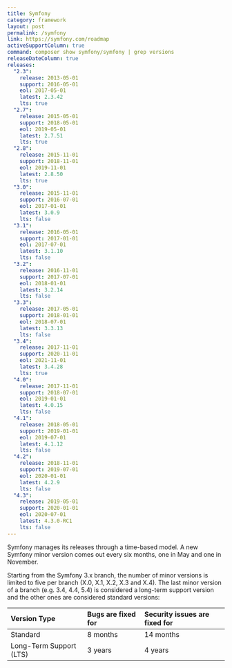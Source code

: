 ```yaml
---
title: Symfony
category: framework
layout: post
permalink: /symfony
link: https://symfony.com/roadmap
activeSupportColumn: true
command: composer show symfony/symfony | grep versions
releaseDateColumn: true
releases:
  "2.3":
    release: 2013-05-01
    support: 2016-05-01
    eol: 2017-05-01
    latest: 2.3.42
    lts: true
  "2.7":
    release: 2015-05-01
    support: 2018-05-01
    eol: 2019-05-01
    latest: 2.7.51
    lts: true
  "2.8":
    release: 2015-11-01
    support: 2018-11-01
    eol: 2019-11-01
    latest: 2.8.50
    lts: true
  "3.0":
    release: 2015-11-01
    support: 2016-07-01
    eol: 2017-01-01
    latest: 3.0.9
    lts: false
  "3.1":
    release: 2016-05-01
    support: 2017-01-01
    eol: 2017-07-01
    latest: 3.1.10
    lts: false
  "3.2":
    release: 2016-11-01
    support: 2017-07-01
    eol: 2018-01-01
    latest: 3.2.14
    lts: false
  "3.3":
    release: 2017-05-01
    support: 2018-01-01
    eol: 2018-07-01
    latest: 3.3.13
    lts: false
  "3.4":
    release: 2017-11-01
    support: 2020-11-01
    eol: 2021-11-01
    latest: 3.4.28
    lts: true
  "4.0":
    release: 2017-11-01
    support: 2018-07-01
    eol: 2019-01-01
    latest: 4.0.15
    lts: false
  "4.1":
    release: 2018-05-01
    support: 2019-01-01
    eol: 2019-07-01
    latest: 4.1.12
    lts: false
  "4.2":
    release: 2018-11-01
    support: 2019-07-01
    eol: 2020-01-01
    latest: 4.2.9
    lts: false
  "4.3":
    release: 2019-05-01
    support: 2020-01-01
    eol: 2020-07-01
    latest: 4.3.0-RC1
    lts: false
---
```


Symfony manages its releases through a time-based model. A new Symfony minor version comes out every six months, one in May and one in November.

Starting from the Symfony 3.x branch, the number of minor versions is limited to five per branch (X.0, X.1, X.2, X.3 and X.4). The last minor version of a branch (e.g. 3.4, 4.4, 5.4) is considered a long-term support version and the other ones are considered standard versions:

| Version Type            | Bugs are fixed for | Security issues are fixed for |
| :---------------------- | :----------------- | :---------------------------- |
| Standard                | 8 months           | 14 months                     |
| Long-Term Support (LTS) | 3 years            | 4 years                       |
